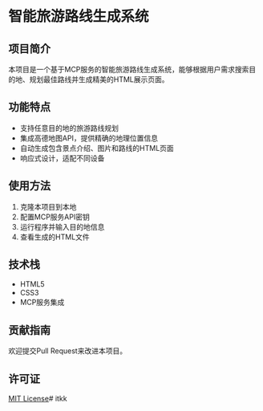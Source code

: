 # 智能旅游路线生成系统

## 项目简介
本项目是一个基于MCP服务的智能旅游路线生成系统，能够根据用户需求搜索目的地、规划最佳路线并生成精美的HTML展示页面。

## 功能特点
- 支持任意目的地的旅游路线规划
- 集成高德地图API，提供精确的地理位置信息
- 自动生成包含景点介绍、图片和路线的HTML页面
- 响应式设计，适配不同设备

## 使用方法
1. 克隆本项目到本地
2. 配置MCP服务API密钥
3. 运行程序并输入目的地信息
4. 查看生成的HTML文件

## 技术栈
- HTML5
- CSS3
- MCP服务集成

## 贡献指南
欢迎提交Pull Request来改进本项目。

## 许可证
[MIT License](LICENSE)#   i t k k  
 